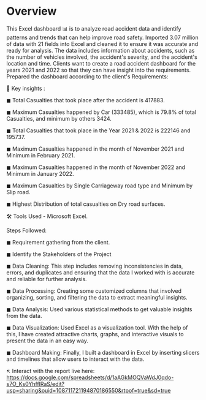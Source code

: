 # Overview
This Excel dashboard 📊 is to analyze road accident data and identify patterns and trends that can help improve road safety. Imported 3.07 million of data with 21 fields into Excel and cleaned it to ensure it was accurate and ready for analysis. The data includes information about accidents, such as the number of vehicles involved, the accident's severity, and the accident's location and time. Clients want to create a road accident dashboard for the years 2021 and 2022 so that they can have insight into the requirements. Prepared the dashboard according to the client's Requirements:

🔑 Key insights :

◼ Total Casualties that took place after the accident is 417883.

◼ Maximum Casualties happened by Car (333485), which is 79.8% of total Casualties, and minimum by others 3424.

◼ Total Casualties that took place in the Year 2021 & 2022 is 222146 and 195737.

◼ Maximum Casualties happened in the month of November 2021 and Minimum in February 2021.

◼ Maximum Casualties happened in the month of November 2022 and Minimum in January 2022.

◼ Maximum Casualties by Single Carriageway road type and Minimum by Slip road.

◼ Highest Distribution of total casualties on Dry road surfaces.

🛠 Tools Used - Microsoft Excel.

Steps Followed:

◼ Requirement gathering from the client.

◼ Identify the Stakeholders of the Project

◼ Data Cleaning: This step includes removing inconsistencies in data, errors, and duplicates and ensuring that the data I worked with is accurate and reliable for further analysis.

◼ Data Processing: Creating some customized columns that involved organizing, sorting, and filtering the data to extract meaningful insights.

◼ Data Analysis: Used various statistical methods to get valuable insights from the data.

◼ Data Visualization: Used Excel as a visualization tool. With the help of this, I have created attractive charts, graphs, and interactive visuals to present the data in an easy way.

◼ Dashboard Making: Finally, I built a dashboard in Excel by inserting slicers and timelines that allow users to interact with the data.


↖ Interact with the report live here: https://docs.google.com/spreadsheets/d/1aAGkMOQVaWdJ0qdo-s7O_Ks0YhfflRaS/edit?usp=sharing&ouid=108711721194870186550&rtpof=true&sd=true
